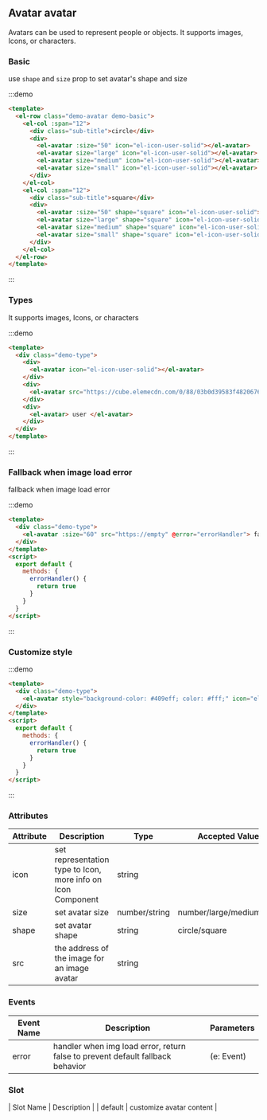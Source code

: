 ## Avatar avatar

Avatars can be used to represent people or objects. It supports images, Icons, or characters.

### Basic

use `shape` and `size` prop to set avatar's shape and size

:::demo
```html
<template>
  <el-row class="demo-avatar demo-basic">
    <el-col :span="12">
      <div class="sub-title">circle</div>
      <div>
        <el-avatar :size="50" icon="el-icon-user-solid"></el-avatar>
        <el-avatar size="large" icon="el-icon-user-solid"></el-avatar>
        <el-avatar size="medium" icon="el-icon-user-solid"></el-avatar>
        <el-avatar size="small" icon="el-icon-user-solid"></el-avatar>
      </div>
    </el-col>  
    <el-col :span="12">
      <div class="sub-title">square</div>
      <div>
        <el-avatar :size="50" shape="square" icon="el-icon-user-solid"></el-avatar>
        <el-avatar size="large" shape="square" icon="el-icon-user-solid"></el-avatar>
        <el-avatar size="medium" shape="square" icon="el-icon-user-solid"></el-avatar>
        <el-avatar size="small" shape="square" icon="el-icon-user-solid"></el-avatar>
      </div>
    </el-col> 
  </el-row>
</template>
```
:::

### Types

It supports images, Icons, or characters

:::demo
```html
<template>
  <div class="demo-type">
    <div>
      <el-avatar icon="el-icon-user-solid"></el-avatar>
    </div>
    <div>
      <el-avatar src="https://cube.elemecdn.com/0/88/03b0d39583f48206768a7534e55bcpng.png"></el-avatar>
    </div>
    <div>
      <el-avatar> user </el-avatar>
    </div>
  </div>
</template>
```
:::

### Fallback when image load error

fallback when image load error

:::demo
```html
<template>
  <div class="demo-type">
    <el-avatar :size="60" src="https://empty" @error="errorHandler"> fallback </el-avatar>
  </div>
</template>
<script>
  export default {
    methods: {
      errorHandler() {
        return true
      }
    }
  }
</script>

```
:::

### Customize style

:::demo
```html
<template>
  <div class="demo-type">
    <el-avatar style="background-color: #409eff; color: #fff;" icon="el-icon-user-solid"></el-avatar>
  </div>
</template>
<script>
  export default {
    methods: {
      errorHandler() {
        return true
      }
    }
  }
</script>

```
:::

### Attributes

| Attribute      | Description          | Type      | Accepted Values       | Default  |
| ----------------- | -------------------------------- | --------------- | ------ | ------ |
| icon              | set representation type to Icon, more info on Icon Component   | string          |        |        |
| size              | set avatar size                     | number/string | number/large/medium/small | large  |
| shape             | set avatar shape  | string |    circle/square     |   circle  |
| src               | the address of the image for an image avatar | string |        |      |

### Events

| Event Name | Description         | Parameters  |
| ------ | ------------------ | -------- |
| error  | handler when img load error, return false to prevent default fallback behavior |(e: Event)  |

### Slot

| Slot Name | Description | 
| default  | customize avatar content |
